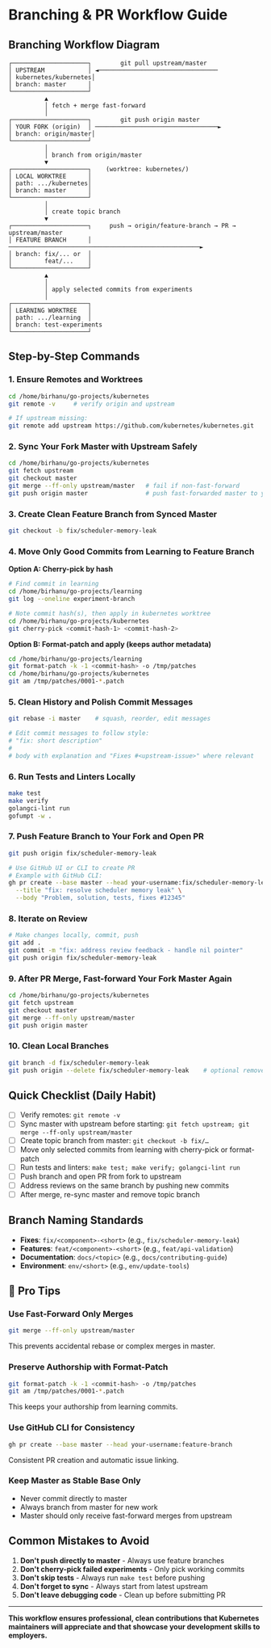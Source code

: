 # Branching & PR Workflow Guide

##  Branching Workflow Diagram

```
┌─────────────────────┐        git pull upstream/master
│ UPSTREAM            │ ◄─────────────────────────────────
│ kubernetes/kubernetes│
│ branch: master      │
└─────────────────────┘
          ▲
          │ fetch + merge fast-forward
          │
┌─────────────────────┐        git push origin master
│ YOUR FORK (origin)  │ ──────────────────────────────────►
│ branch: origin/master│
└─────────────────────┘
          │
          │ branch from origin/master
          ▼
┌─────────────────────┐    (worktree: kubernetes/)
│ LOCAL WORKTREE      │
│ path: .../kubernetes│
│ branch: master      │
└─────────────────────┘
          │
          │ create topic branch
          ▼
┌─────────────────────┐     push → origin/feature-branch → PR → upstream/master
│ FEATURE BRANCH      │  ─────────────────────────────────────────────────────►
│ branch: fix/... or  │
│         feat/...    │
└─────────────────────┘
          ▲
          │
          │ apply selected commits from experiments
          │
┌─────────────────────┐
│ LEARNING WORKTREE   │
│ path: .../learning  │
│ branch: test-experiments
└─────────────────────┘
```

##  Step-by-Step Commands

### 1. Ensure Remotes and Worktrees
```bash
cd /home/birhanu/go-projects/kubernetes
git remote -v     # verify origin and upstream

# If upstream missing:
git remote add upstream https://github.com/kubernetes/kubernetes.git
```

### 2. Sync Your Fork Master with Upstream Safely
```bash
cd /home/birhanu/go-projects/kubernetes
git fetch upstream
git checkout master
git merge --ff-only upstream/master   # fail if non-fast-forward
git push origin master                # push fast-forwarded master to your fork
```

### 3. Create Clean Feature Branch from Synced Master
```bash
git checkout -b fix/scheduler-memory-leak
```

### 4. Move Only Good Commits from Learning to Feature Branch

**Option A: Cherry-pick by hash**
```bash
# Find commit in learning
cd /home/birhanu/go-projects/learning
git log --oneline experiment-branch

# Note commit hash(s), then apply in kubernetes worktree
cd /home/birhanu/go-projects/kubernetes
git cherry-pick <commit-hash-1> <commit-hash-2>
```

**Option B: Format-patch and apply (keeps author metadata)**
```bash
cd /home/birhanu/go-projects/learning
git format-patch -k -1 <commit-hash> -o /tmp/patches
cd /home/birhanu/go-projects/kubernetes
git am /tmp/patches/0001-*.patch
```

### 5. Clean History and Polish Commit Messages
```bash
git rebase -i master    # squash, reorder, edit messages

# Edit commit messages to follow style:
# "fix: short description"
# 
# body with explanation and "Fixes #<upstream-issue>" where relevant
```

### 6. Run Tests and Linters Locally
```bash
make test
make verify
golangci-lint run
gofumpt -w .
```

### 7. Push Feature Branch to Your Fork and Open PR
```bash
git push origin fix/scheduler-memory-leak

# Use GitHub UI or CLI to create PR
# Example with GitHub CLI:
gh pr create --base master --head your-username:fix/scheduler-memory-leak \
  --title "fix: resolve scheduler memory leak" \
  --body "Problem, solution, tests, fixes #12345"
```

### 8. Iterate on Review
```bash
# Make changes locally, commit, push
git add .
git commit -m "fix: address review feedback - handle nil pointer"
git push origin fix/scheduler-memory-leak
```

### 9. After PR Merge, Fast-forward Your Fork Master Again
```bash
cd /home/birhanu/go-projects/kubernetes
git fetch upstream
git checkout master
git merge --ff-only upstream/master
git push origin master
```

### 10. Clean Local Branches
```bash
git branch -d fix/scheduler-memory-leak
git push origin --delete fix/scheduler-memory-leak    # optional remove remote branch
```

##  Quick Checklist (Daily Habit)

- [ ] Verify remotes: `git remote -v`
- [ ] Sync master with upstream before starting: `git fetch upstream; git merge --ff-only upstream/master`
- [ ] Create topic branch from master: `git checkout -b fix/…`
- [ ] Move only selected commits from learning with cherry-pick or format-patch
- [ ] Run tests and linters: `make test; make verify; golangci-lint run`
- [ ] Push branch and open PR from fork to upstream
- [ ] Address reviews on the same branch by pushing new commits
- [ ] After merge, re-sync master and remove topic branch

##  Branch Naming Standards

- **Fixes**: `fix/<component>-<short>` (e.g., `fix/scheduler-memory-leak`)
- **Features**: `feat/<component>-<short>` (e.g., `feat/api-validation`)
- **Documentation**: `docs/<topic>` (e.g., `docs/contributing-guide`)
- **Environment**: `env/<short>` (e.g., `env/update-tools`)

## 🔧 Pro Tips

### Use Fast-Forward Only Merges
```bash
git merge --ff-only upstream/master
```
This prevents accidental rebase or complex merges in master.

### Preserve Authorship with Format-Patch
```bash
git format-patch -k -1 <commit-hash> -o /tmp/patches
git am /tmp/patches/0001-*.patch
```
This keeps your authorship from learning commits.

### Use GitHub CLI for Consistency
```bash
gh pr create --base master --head your-username:feature-branch
```
Consistent PR creation and automatic issue linking.

### Keep Master as Stable Base Only
- Never commit directly to master
- Always branch from master for new work
- Master should only receive fast-forward merges from upstream

##  Common Mistakes to Avoid

1. **Don't push directly to master** - Always use feature branches
2. **Don't cherry-pick failed experiments** - Only pick working commits
3. **Don't skip tests** - Always run `make test` before pushing
4. **Don't forget to sync** - Always start from latest upstream
5. **Don't leave debugging code** - Clean up before submitting PR

---

**This workflow ensures professional, clean contributions that Kubernetes maintainers will appreciate and that showcase your development skills to employers.**